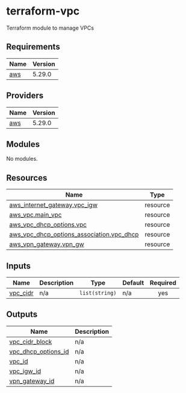 # terraform-vpc
Terraform module to manage VPCs

<!-- BEGIN_TF_DOCS -->
## Requirements

| Name | Version |
|------|---------|
| <a name="requirement_aws"></a> [aws](#requirement\_aws) | 5.29.0 |

## Providers

| Name | Version |
|------|---------|
| <a name="provider_aws"></a> [aws](#provider\_aws) | 5.29.0 |

## Modules

No modules.

## Resources

| Name | Type |
|------|------|
| [aws_internet_gateway.vpc_igw](https://registry.terraform.io/providers/hashicorp/aws/5.29.0/docs/resources/internet_gateway) | resource |
| [aws_vpc.main_vpc](https://registry.terraform.io/providers/hashicorp/aws/5.29.0/docs/resources/vpc) | resource |
| [aws_vpc_dhcp_options.vpc](https://registry.terraform.io/providers/hashicorp/aws/5.29.0/docs/resources/vpc_dhcp_options) | resource |
| [aws_vpc_dhcp_options_association.vpc_dhcp](https://registry.terraform.io/providers/hashicorp/aws/5.29.0/docs/resources/vpc_dhcp_options_association) | resource |
| [aws_vpn_gateway.vpn_gw](https://registry.terraform.io/providers/hashicorp/aws/5.29.0/docs/resources/vpn_gateway) | resource |

## Inputs

| Name | Description | Type | Default | Required |
|------|-------------|------|---------|:--------:|
| <a name="input_vpc_cidr"></a> [vpc\_cidr](#input\_vpc\_cidr) | n/a | `list(string)` | n/a | yes |

## Outputs

| Name | Description |
|------|-------------|
| <a name="output_vpc_cidr_block"></a> [vpc\_cidr\_block](#output\_vpc\_cidr\_block) | n/a |
| <a name="output_vpc_dhcp_options_id"></a> [vpc\_dhcp\_options\_id](#output\_vpc\_dhcp\_options\_id) | n/a |
| <a name="output_vpc_id"></a> [vpc\_id](#output\_vpc\_id) | n/a |
| <a name="output_vpc_igw_id"></a> [vpc\_igw\_id](#output\_vpc\_igw\_id) | n/a |
| <a name="output_vpn_gateway_id"></a> [vpn\_gateway\_id](#output\_vpn\_gateway\_id) | n/a |
<!-- END_TF_DOCS -->